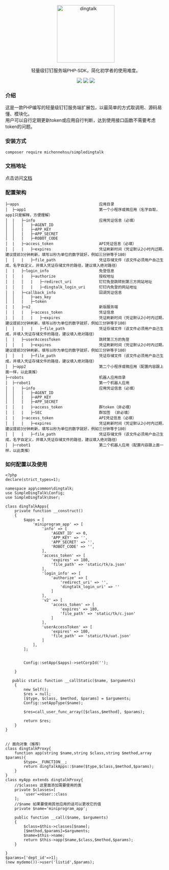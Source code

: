 <p align="center">
<a href="https://developers.dingtalk.com/?spm=ding_open_doc.document.0.0.3a2565733BtFVA">
<img src="https://images.gitee.com/uploads/images/2021/1006/105453_40454723_8010855.png" alt="dingtalk" width="180"/>
</a>
</p>
<p align="center" style="font-family: Arial, Helvetica, sans-serif;">轻量级钉钉服务端PHP-SDK，简化初学者的使用难度。</p>
<p align="center">
<img src="https://img.shields.io/badge/PHP-7.3^|8^-green" />
<img src="https://img.shields.io/badge/release-1.0.7^-orange" />
<img src="https://img.shields.io/badge/license-MIT-green" />
</p>

### 介绍
这是一款PHP编写的轻量级钉钉服务端扩展包，以最简单的方式取调用、源码易懂、模块化。  
用户可以自行定期更新token或应用自行判断，达到使用接口函数不需要考虑token的问题。
### 安装方式
`composer require michonnehsu/simpledingtalk`
### 文档地址
点击访问[文档](https://gitee.com/michonnehsu/simple-dingtalk/wikis/pages)  

### 配置架构
```
├─apps                                   应用目录
│  ├─app1                                第一个小程序或微应用（名字自取，app1只是解释，方便理解）  
│  |   ├─info                            应用凭证信息（必填）
│  │   |   ├─AGENT_ID        
│  │   |   ├─APP_KEY        
│  │   |   ├─APP_SECRET
│  │   |   ├─ROBOT_CODE        
│  |   ├─access_token                    API凭证信息（必填）
│  │   |   ├─expires                     凭证刷新时间（凭证默认2小时内过期，建议提前3分钟刷新，填写以秒为单位的数字就好，例如三分钟等于180）
│  │   |   ├─file_path                   凭证存储文件（该文件必须用户自己生成，名字自定义，并填入凭证存储文件的路径，建议填入绝对路径）
│  |   ├─login_info                      免登信息
│  │   |   ├─authorize                   授权地址        
│  │   │   |   ├─redirect_uri            钉钉免登跳转到第三方网站地址   
│  │   │   |   ├─dingtalk_login_uri      钉钉内免登的网站地址
│  |   ├─callback_info                   回调凭证信息
│  │   |   ├─aes_key        
│  │   |   ├─token        
│  |   ├─v2                              新版服务端
│  │   |   ├─access_token                凭证信息        
│  │   │   |   ├─expires                 凭证刷新时间（凭证默认2小时内过期，建议提前3分钟刷新，填写以秒为单位的数字就好，例如三分钟等于180）  
│  │   │   |   ├─file_path               凭证存储文件（该文件必须用户自己生成，并填入凭证存储文件的路径，建议填入绝对路径）
│  |   ├─userAccessToken                 跳转第三方的免登
│  │   |   ├─expires                     凭证刷新时间（凭证默认2小时内过期，建议提前3分钟刷新，填写以秒为单位的数字就好，例如三分钟等于180）
│  │   |   ├─file_path                   凭证存储文件（该文件必须用户自己生成，并填入凭证存储文件的路径，建议填入绝对路径）
│  ├─app2                                第二个小程序或微应用（配置内容跟上面一样，以此类推） 
├─robots                                 机器人应用目录
│  ├─robot1                              第一个机器人应用  
│  |   ├─info                            应用凭证信息（必填）
│  │   |   ├─AGENT_ID        
│  │   |   ├─APP_KEY        
│  │   |   ├─APP_SECRET        
│  │   |   ├─access_token                群token（非必填）
│  │   |   ├─SEC                         群加签 （非必填）
│  |   ├─access_token                    API凭证信息（必填）
│  │   |   ├─expires                     凭证刷新时间（凭证默认2小时内过期，建议提前3分钟刷新，填写以秒为单位的数字就好，例如三分钟等于180）
│  │   |   ├─file_path                   凭证存储文件（该文件必须用户自己生成，名字自定义，并填入凭证存储文件的路径，建议填入绝对路径）
│  ├─robot1                              第二个机器人应用（配置内容跟上面一样，以此类推） 
```
### 如何配置以及使用
```
<?php
declare(strict_types=1);

namespace app\common\dingtalk;
use SimpleDingTalk\Config;
use SimpleDingTalk\User;

class dingTalkApps{
    private function __construct()
    {
        $apps = [
            'miniprogram_app' => [
                'info' => [
                    'AGENT_ID' => 0,
                    'APP_KEY' => '',
                    'APP_SECRET' => '',
                    'ROBOT_CODE' => '',
                ],
                'access_token' => [
                    'expires' => 180,
                    'file_path' => 'static/tk/a.json'
                ],
                'login_info' => [
                    'authorize' => [
                        'redirect_uri' => '',
                        'dingtalk_login_uri' => ''
                    ]
                ],
                'v2' => [
                    'access_token' => [
                        'expires' => 180,
                        'file_path' => 'static/tk/c.json'
                    ]
                ],
                'userAccessToken' => [
                    'expires' => 180,
                    'file_path' => 'static/tk/uat.json'
                ]
            ],
        ];
        
      
        Config::setApp($apps)->setCorpId('');
        
    }

   public static function __callStatic($name, $arguments)
	{
		new Self();
		$res = null;
		[$type, $class, $method, $params] = $arguments;
		Config::setAppType($name);
	
		$res=call_user_func_array([$class,$method], $params);

		return $res;
	}
}


// 面向对象（推荐）
class dingtalkProxy{
	function app(string $name,string $class,string $method,array $params){
		$type=__FUNCTION__;
		return dingTalkApps::$name($type,$class,$method,$params);
	}
}
class myApp extends dingtalkProxy{
    //$classes 这里面添加需要使用的类
	private $classes=[
		'user'=>User::class
	];
    //$name 如果要使用其他应用的话可以更改它的值
	private $name='miniprogram_app';

	public function __call($name, $arguments)
	{
		$class=$this->classes[$name];
		[$method,$params]=$arguments;
		$name=$this->name;
		return $this->app($name,$class,$method,$params);
	}

}
$params=['dept_id'=>1];
(new mydemo())->user('listid',$params);
```